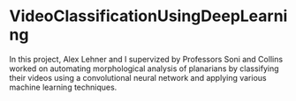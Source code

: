 # VideoClassificationUsingDeepLearning

In this project, Alex Lehner and I supervized by Professors Soni and Collins worked on automating morphological analysis of planarians by classifying their videos using a convolutional neural network and applying various machine learning techniques. 
